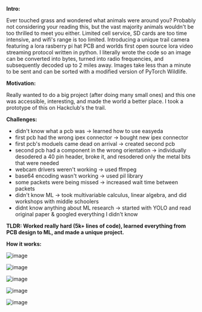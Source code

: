 **Intro:** 

Ever touched grass and wondered what animals were around you? Probably not considering your reading this, but the vast majority animals wouldn't be too thrilled to meet you either. Limited cell service, SD cards are too time intensive, and wifi's range is too limited. Introducing a unique trail camera featuring a lora rasberry pi hat PCB and worlds first open source lora video streaming protocol written in python. I literally wrote the code so an image can be converted into bytes, turned into radio frequencies, and subsequently decoded up to 2 miles away. Images take less than a minute to be sent and can be sorted with a modified version of PyTorch Wildlife. 

**Motivation:**

Really wanted to do a big project (after doing many small ones) and this one was accessible, interesting, and made the world a better place. I took a prototype of this on Hackclub's the trail.

**Challenges:**
- didn't know what a pcb was -> learned how to use easyeda
- first pcb had the wrong ipex connector -> bought new ipex connector
- first pcb's moduels came dead on arrival -> created second pcb
- second pcb had a component in the wrong orientation -> individually desodered a 40 pin header, broke it, and resodered only the metal bits that were needed
- webcam drivers weren't working -> used ffmpeg
- base64 encoding wasn't working -> used pil library
- some packets were being missed  -> increased wait time between packets
- didn't know ML -> took multivariable calculus, linear algebra, and did workshops with middle schoolers
- didnt know anything about ML research -> started with YOLO and read original paper & googled everything I didn't know

**TLDR: Worked really hard (5k+ lines of code), learned everything from PCB design to ML, and made a unique project.**


**How it works:**

![image](https://github.com/user-attachments/assets/f6232446-1c0b-4e67-a044-f8bd973873ba)

![image](https://github.com/user-attachments/assets/23649afb-30c7-4c5a-811a-5a3ec9e80eb4)

![image](https://github.com/user-attachments/assets/9380932b-402d-43e7-a354-f009e1f05b4b)

![image](https://github.com/user-attachments/assets/e0fd9485-2fad-4289-b185-7ba308102eab)

![image](https://github.com/user-attachments/assets/5b674318-ba81-40cc-a534-95e72daca2bd)




